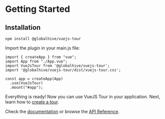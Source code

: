 # Getting Started

## Installation

```
npm install @globalhive/vuejs-tour
```

Import the plugin in your main.js file:

```
import { createApp } from "vue";
import App from "./App.vue";
import VueJsTour from '@globalhive/vuejs-tour';
import '@globalhive/vuejs-tour/dist/vuejs-tour.css';

const app = createApp(App)
  .use(VueJsTour)
  .mount("#app");
```

Everything is ready! Now you can use VueJS Tour in your application.
Next, learn how to [create a tour](https://globalhive.github.io/vuejs-tour/guide/create-a-tour.html).

Check the [documentation](https://globalhive.github.io/vuejs-tour/guide/getting-started.html) or browse the [API Reference](https://globalhive.github.io/vuejs-tour/guide/props.html).
